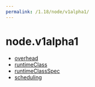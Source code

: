 ```yaml
---
permalink: /1.18/node/v1alpha1/
---
```


# node.v1alpha1



* [overhead](overhead.md)
* [runtimeClass](runtimeClass.md)
* [runtimeClassSpec](runtimeClassSpec.md)
* [scheduling](scheduling.md)